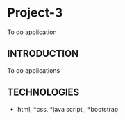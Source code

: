 # Project-3
To do application
## INTRODUCTION
To do applications 
## TECHNOLOGIES 
* html,
*css,
*java script ,
*bootstrap
